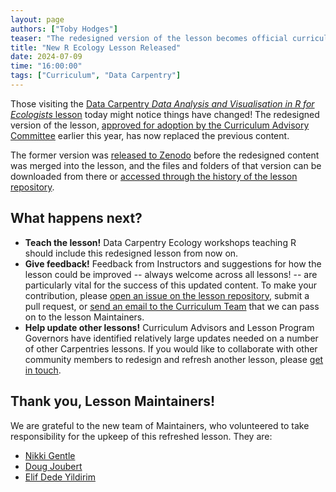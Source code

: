 ```yaml
---
layout: page
authors: ["Toby Hodges"]
teaser: "The redesigned version of the lesson becomes official curriculum today."
title: "New R Ecology Lesson Released"
date: 2024-07-09
time: "16:00:00"
tags: ["Curriculum", "Data Carpentry"]
---
```


Those visiting the [Data Carpentry _Data Analysis and Visualisation in R for Ecologists_ lesson](https://datacarpentry.org/R-ecology-lesson/) today might notice things have changed!
The redesigned version of the lesson, [approved for adoption by the Curriculum Advisory Committee](https://carpentries.org/blog/2024/03/dc-r-ecology-adoption/) earlier this year, has now replaced the previous content.

The former version was [released to Zenodo](https://doi.org/10.5281/zenodo.12684301) before the redesigned content was merged into the lesson, and the files and folders of that version can be downloaded from there or [accessed through the history of the lesson repository](https://github.com/datacarpentry/R-ecology-lesson/tree/6a5ab5e94985b3b528bdb9b7455bf4f6b238e20c).

## What happens next?

- **Teach the lesson!** Data Carpentry Ecology workshops teaching R should include this redesigned lesson from now on. 
- **Give feedback!** Feedback from Instructors and suggestions for how the lesson could be improved -- 
  always welcome across all lessons! -- 
  are particularly vital for the success of this updated content.
  To make your contribution, please [open an issue on the lesson repository](https://github.com/datacarpentry/R-ecology-lesson/issues/new/choose), submit a pull request, or [send an email to the Curriculum Team](mailto:curriculum@carpentries.org) that we can pass on to the lesson Maintainers.
- **Help update other lessons!** Curriculum Advisors and Lesson Program Governors have identified relatively large updates needed on a number of other Carpentries lessons. 
  If you would like to collaborate with other community members to redesign and refresh another lesson, please [get in touch](mailto:curriculum@carpentries.org).

## Thank you, Lesson Maintainers!
We are grateful to the new team of Maintainers, who volunteered to take responsibility for the upkeep of this refreshed lesson.
They are:

- [Nikki Gentle](https://github.com/gentlenikki)
- [Doug Joubert](https://github.com/doujouDC)
- [Elif Dede Yildirim](https://github.com/elifdy)


